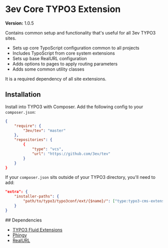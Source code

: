 # 3ev Core TYPO3 Extension

**Version:** 1.0.5

Contains common setup and functionality that's useful for all 3ev TYPO3 sites.

- Sets up core TypoScript configuration common to all projects
- Includes TypoScript from core system extensions
- Sets up base RealURL configuration
- Adds options to pages to apply routing parameters
- Adds some common utility classes

It is a required dependency of all site extensions.

## Installation

Install into TYPO3 with Composer. Add the following config to your `composer.json`:

```json
{
    "require": {
        "3ev/tev": "master"
    },
    "repositories": {
        {
            "type": "vcs",
            "url": "https://github.com/3ev/tev"
        }
    }
}
```

If your `composer.json` sits outside of your TYPO3 directory, you'll need to add:

```json
"extra": {
    "installer-paths": {
        "path/to/typo3/typo3conf/ext/{$name}/": ["type:typo3-cms-extension"]
    }
}
```

## Dependencies

- [TYPO3 Fluid Extensions](https://github.com/FluidTYPO3)
- [Phingy](https://github.com/3ev/phingy)
- [RealURL](http://git.typo3.org/TYPO3v4/Extensions/realurl.git)
